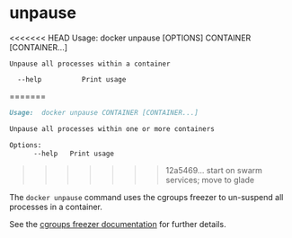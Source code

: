 <!--[metadata]>
+++
title = "unpause"
description = "The unpause command description and usage"
keywords = ["cgroups, suspend, container"]
[menu.main]
parent = "smn_cli"
+++
<![end-metadata]-->

# unpause

<<<<<<< HEAD
    Usage: docker unpause [OPTIONS] CONTAINER [CONTAINER...]

    Unpause all processes within a container

      --help          Print usage
=======
```markdown
Usage:  docker unpause CONTAINER [CONTAINER...]

Unpause all processes within one or more containers

Options:
      --help   Print usage
```
>>>>>>> 12a5469... start on swarm services; move to glade

The `docker unpause` command uses the cgroups freezer to un-suspend all
processes in a container.

See the
[cgroups freezer documentation](https://www.kernel.org/doc/Documentation/cgroup-v1/freezer-subsystem.txt)
for further details.
